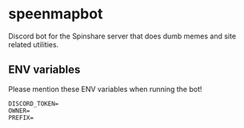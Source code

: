 # speenmapbot

Discord bot for the Spinshare server that does dumb memes and site related utilities.

## ENV variables
Please mention these ENV variables when running the bot!
```
DISCORD_TOKEN=
OWNER=
PREFIX=
```